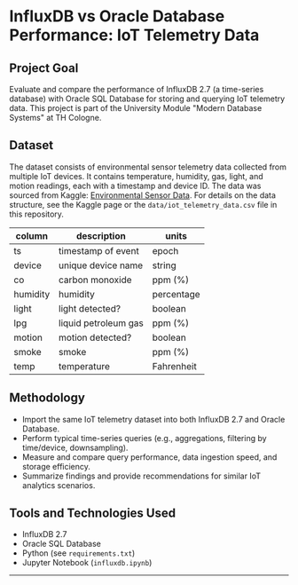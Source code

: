 # InfluxDB vs Oracle Database Performance: IoT Telemetry Data

## Project Goal

Evaluate and compare the performance of InfluxDB 2.7 (a time-series database) with Oracle SQL Database for storing and querying IoT telemetry data. This project is part of the University Module "Modern Database Systems" at TH Cologne.

## Dataset

The dataset consists of environmental sensor telemetry data collected from multiple IoT devices. It contains temperature, humidity, gas, light, and motion readings, each with a timestamp and device ID. The data was sourced from Kaggle: [Environmental Sensor Data](https://www.kaggle.com/datasets/garystafford/environmental-sensor-data-132k). For details on the data structure, see the Kaggle page or the `data/iot_telemetry_data.csv` file in this repository.

| column   | description          | units      |
| -------- | -------------------- | ---------- |
| ts       | timestamp of event   | epoch      |
| device   | unique device name   | string     |
| co       | carbon monoxide      | ppm (%)    |
| humidity | humidity             | percentage |
| light    | light detected?      | boolean    |
| lpg      | liquid petroleum gas | ppm (%)    |
| motion   | motion detected?     | boolean    |
| smoke    | smoke                | ppm (%)    |
| temp     | temperature          | Fahrenheit |

## Methodology

- Import the same IoT telemetry dataset into both InfluxDB 2.7 and Oracle Database.
- Perform typical time-series queries (e.g., aggregations, filtering by time/device, downsampling).
- Measure and compare query performance, data ingestion speed, and storage efficiency.
- Summarize findings and provide recommendations for similar IoT analytics scenarios.

## Tools and Technologies Used

- InfluxDB 2.7
- Oracle SQL Database
- Python (see `requirements.txt`)
- Jupyter Notebook (`influxdb.ipynb`)

---
